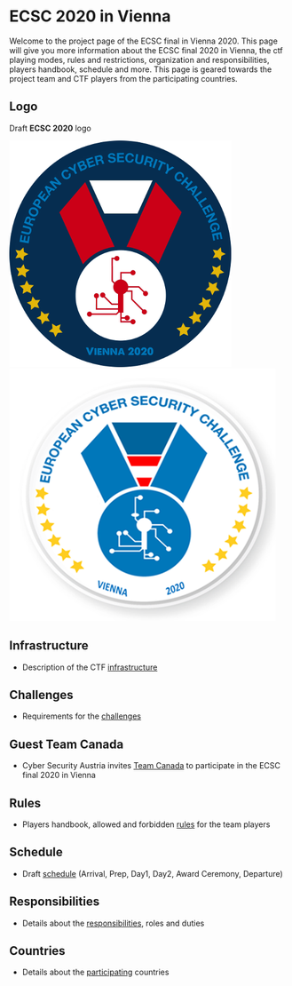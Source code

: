 # ECSC 2020 in Vienna
Welcome to the project page of the ECSC final in Vienna 2020. This page will give you more information about the ECSC final 2020 in Vienna, the ctf playing modes, rules and restrictions, organization and responsibilities, players handbook, schedule and more. This page is geared towards the project team and CTF players from the participating countries.

## Logo
Draft **ECSC 2020** logo

![LOGO](./img/ecsc2020-vienna-400.png) ![LOGO](./img/ecsc2020-vienna-j-480.png)

## Infrastructure
* Description of the CTF [infrastructure](./Infrastructure.md) 

## Challenges
* Requirements for the [challenges](./Challenges.md)

## Guest Team Canada
* Cyber Security Austria invites [Team Canada](./Canada.md) to participate in the ECSC final 2020 in Vienna

## Rules
* Players handbook, allowed and forbidden [rules](./Rules.md) for the team players

## Schedule
* Draft [schedule](./Schedule.md) (Arrival, Prep, Day1, Day2, Award Ceremony, Departure)

## Responsibilities
* Details about the [responsibilities](./Responsibilities.md), roles and duties

## Countries
* Details about the [participating](./Countries.md) countries









